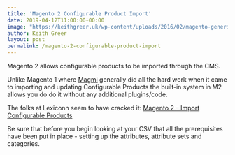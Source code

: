 ```yaml
---
title: 'Magento 2 Configurable Product Import'
date: 2019-04-12T11:00:00+00:00
image: "https://keithgreer.uk/wp-content/uploads/2016/02/magento-generic.png"
author: Keith Greer
layout: post
permalink: /magento-2-configurable-product-import
---
```


Magento 2 allows configurable products to be imported through the CMS. 

Unlike Magento 1 where [Magmi](https://github.com/dweeves/magmi-git) generally did all the hard work when it came to importing and updating Configurable Products the built-in system in M2 allows you do do it without any additional plugins/code. 

The folks at Lexiconn seem to have cracked it: [Magento 2 – Import Configurable Products](https://www.lexiconn.com/blog/2016/01/magento-2-import-configurable-products/)

Be sure that before you begin looking at your CSV that all the prerequisites have been put in place - setting up the attributes, attribute sets and categories. 





